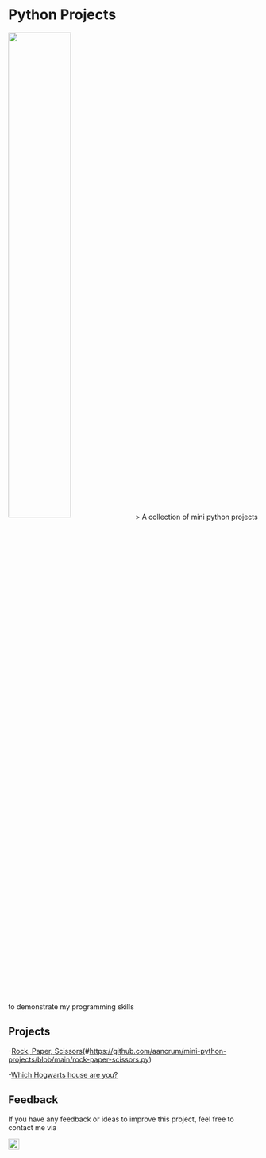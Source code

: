 # Python Projects 
<img src="https://www.crio.do/blog/content/images/2021/03/Python-projects.png" align=center width=50% height=50%>
    > A collection of mini python projects to demonstrate my programming skills

## Projects
 -[Rock, Paper, Scissors](#rock-paper-scissors)(#https://github.com/aancrum/mini-python-projects/blob/main/rock-paper-scissors.py)
 
 -[Which Hogwarts house are you?](#which-house-are-you)
 
## Feedback
If you have any feedback or ideas to improve this project, feel free to contact me via

<a href="https://www.linkedin.com/in/ashleyancrum/">
  <img align="left" alt="Ashley's Linkedin" width="22px" src="https://upload.wikimedia.org/wikipedia/commons/c/ca/LinkedIn_logo_initials.png"/>
</a>
